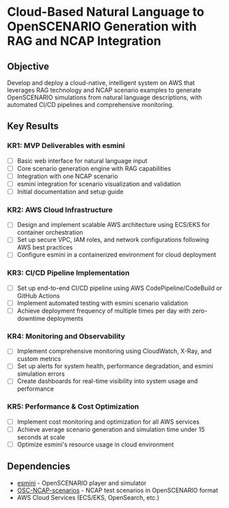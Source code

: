 # Cloud-Based Natural Language to OpenSCENARIO Generation with RAG and NCAP Integration

## Objective
Develop and deploy a cloud-native, intelligent system on AWS that leverages RAG technology and NCAP scenario examples to generate OpenSCENARIO simulations from natural language descriptions, with automated CI/CD pipelines and comprehensive monitoring.

## Key Results

### KR1: MVP Deliverables with esmini
- [ ] Basic web interface for natural language input
- [ ] Core scenario generation engine with RAG capabilities
- [ ] Integration with one NCAP scenario
- [ ] esmini integration for scenario visualization and validation
- [ ] Initial documentation and setup guide

### KR2: AWS Cloud Infrastructure
- [ ] Design and implement scalable AWS architecture using ECS/EKS for container orchestration
- [ ] Set up secure VPC, IAM roles, and network configurations following AWS best practices
- [ ] Configure esmini in a containerized environment for cloud deployment

### KR3: CI/CD Pipeline Implementation
- [ ] Set up end-to-end CI/CD pipeline using AWS CodePipeline/CodeBuild or GitHub Actions
- [ ] Implement automated testing with esmini scenario validation
- [ ] Achieve deployment frequency of multiple times per day with zero-downtime deployments

### KR4: Monitoring and Observability
- [ ] Implement comprehensive monitoring using CloudWatch, X-Ray, and custom metrics
- [ ] Set up alerts for system health, performance degradation, and esmini simulation errors
- [ ] Create dashboards for real-time visibility into system usage and performance

### KR5: Performance & Cost Optimization
- [ ] Implement cost monitoring and optimization for all AWS services
- [ ] Achieve average scenario generation and simulation time under 15 seconds at scale
- [ ] Optimize esmini's resource usage in cloud environment

## Dependencies
- [esmini](https://github.com/esmini/esmini) - OpenSCENARIO player and simulator
- [OSC-NCAP-scenarios](https://github.com/vectorgrp/OSC-NCAP-scenarios) - NCAP test scenarios in OpenSCENARIO format
- AWS Cloud Services (ECS/EKS, OpenSearch, etc.)
